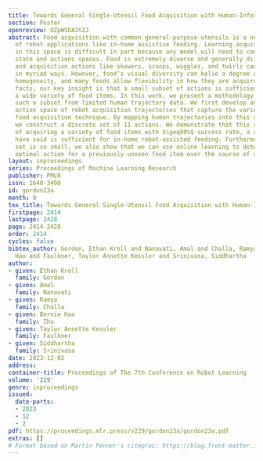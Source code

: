 ```yaml
---
title: Towards General Single-Utensil Food Acquisition with Human-Informed Actions
section: Poster
openreview: UZpWSDA3tZJ
abstract: Food acquisition with common general-purpose utensils is a necessary component
  of robot applications like in-home assistive feeding. Learning acquisition policies
  in this space is difficult in part because any model will need to contend with extensive
  state and actions spaces. Food is extremely diverse and generally difficult to simulate,
  and acquisition actions like skewers, scoops, wiggles, and twirls can be parameterized
  in myriad ways. However, food’s visual diversity can belie a degree of physical
  homogeneity, and many foods allow flexibility in how they are acquired. Due to these
  facts, our key insight is that a small subset of actions is sufficient to acquire
  a wide variety of food items. In this work, we present a methodology for identifying
  such a subset from limited human trajectory data. We first develop an over-parameterized
  action space of robot acquisition trajectories that capture the variety of human
  food acquisition technique. By mapping human trajectories into this space and clustering,
  we construct a discrete set of 11 actions. We demonstrate that this set is capable
  of acquiring a variety of food items with $\geq80%$ success rate, a rate that users
  have said is sufficient for in-home robot-assisted feeding. Furthermore, since this
  set is so small, we also show that we can use online learning to determine a sufficiently
  optimal action for a previously-unseen food item over the course of a single meal.
layout: inproceedings
series: Proceedings of Machine Learning Research
publisher: PMLR
issn: 2640-3498
id: gordon23a
month: 0
tex_title: Towards General Single-Utensil Food Acquisition with Human-Informed Actions
firstpage: 2414
lastpage: 2428
page: 2414-2428
order: 2414
cycles: false
bibtex_author: Gordon, Ethan Kroll and Nanavati, Amal and Challa, Ramya and Zhu, Bernie
  Hao and Faulkner, Taylor Annette Kessler and Srinivasa, Siddhartha
author:
- given: Ethan Kroll
  family: Gordon
- given: Amal
  family: Nanavati
- given: Ramya
  family: Challa
- given: Bernie Hao
  family: Zhu
- given: Taylor Annette Kessler
  family: Faulkner
- given: Siddhartha
  family: Srinivasa
date: 2023-12-02
address:
container-title: Proceedings of The 7th Conference on Robot Learning
volume: '229'
genre: inproceedings
issued:
  date-parts:
  - 2023
  - 12
  - 2
pdf: https://proceedings.mlr.press/v229/gordon23a/gordon23a.pdf
extras: []
# Format based on Martin Fenner's citeproc: https://blog.front-matter.io/posts/citeproc-yaml-for-bibliographies/
---
```

